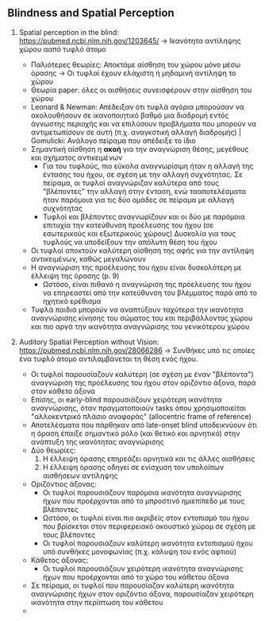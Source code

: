 ## Blindness and Spatial Perception

1. Spatial perception in the blind: https://pubmed.ncbi.nlm.nih.gov/1203645/ <!-- PDF/jones1975 --> &rarr; Ικανότητα αντίληψης χώρου ααπό τυφλό άτομο
   - Παλιότερες θεωρίες: Αποκτάμε αίσθηση του χώρου μόνο μέσω όρασης &rarr; Οι τυφλοί έχουν ελάχιστη ή μηδαμινή αντίληψη το χώρου
   - Θεωρία paper: όλες οι αισθήσεις συνεισφέρουν στην αίσθηση του χώρου
   - Leonard & Newman: Απέδειξαν ότι τυφλά αγόρια μπορούσαν να ακολουθήσουν σε ικανοποιητικό βαθμό μια διαδρομή εντός άγνωστης περιοχής και να επιλύσουν προβλήματα που μπορούν να αντιμετωπίσουν σε αυτή (π.χ. αναγκστική αλλαγή διαδρομής) | Gomulicki: Ανάλογο πείραμα που απέδειξε το ίδιο
   - Σημαντική αίσθηση η **ακοή** για την αναγνώριση θέσης, μεγέθους και σχήματος αντικειμένων
     - Για του τυφλούς, πιο εύκολα αναγνωρίσιμη ήταν η αλλαγή της έντασης του ήχου, σε σχέση με την αλλαγή συχνότητας. Σε πείραμα, οι τυφλοί αναγνώριζαν καλύτερα από τους "βλέποντες" την αλλαγή στην ένταση, ενώ τααποτελέσματα ήταν παρόμοια για τις δύο ομάδες σε πείραμα με αλλαγή συχνότητας
     - Τυφλοί και βλέποντες αναγνωρίζουν και οι δύο με παρόμοια επιτυχία την κατεύθυνση προέλευσης του ήχου (σε εσωτερικούς και εξωτερικούς χώρους) Δυσκολία για τους τυφλούς να υποδείξουν την απόλυτη θέση του ήχου
   - Οι τυφλοί αποκτούν καλύτερη αίσθηση της αφής για την αντίληψη αντικειμένων, καθώς μεγαλώνουν
   - Η αναγνώριση της προέλευσης του ήχου είναι δυσκολότερη με έλλειψη της όρασης (p. 9)
     - Ωστόσο, είναι πιθανό η αναγνώριση της πρόελευσης του ήχου να επηρεαστεί από την κατεύθυνση του βλέμματος παρά από το ηχητικό ερέθισμα
   -  Τυφλά παιδιά μπορούν να αναπτύξουν ταχύτερα την ικανότητα αναγνώρισης κίνησης του σώματος του και περιβάλλοντος χώρου και πιο αργά την ικανότητα αναγνώρισης του γενικότερου χώρου

2. Auditory Spatial Perception without Vision: https://pubmed.ncbi.nlm.nih.gov/28066286 <!-- PDF/voss2016 --> &rarr; Συνθήκες υπό τις οποίες ένα τυφλό άτομο αντιλαμβάνεται τη θέση ενός ήχου.
   - Οι τυφλοί παρουσίαζουν καλύτερη (σε σχέση με έναν "βλέποντα") αναγνώριση της προέλευσης του ήχου στον οριζόντιο άξονα, παρά στον κάθετο άξονα
   - Επίσης, οι early-blind παρουσιάζουν χειρότερη ικανότητα αναγνώρισης, όταν πραγματοποιούν tasks όπου χρησιμοποιείται "αλλοκεντρικό πλάσιο αναφοράς" (allocentric frame of reference)
   - Αποτελέσματα που πάρθηκαν από late-onset blind υποδεικνύουν ότι η όραση έπαιξε σημαντικό ρόλο (και θετικό και αρνητικό) στην ανάπτυξη της ικανότητας αναγνώρισης
   - Δύο θεωρίες:
     1. Η έλλειψη όρασης επηρεάζει αρνητικά και τις άλλες αισθήσεις
     2. Η έλλειψη όρασης οδηγεί σε ενίσχυση τον υπολοίπων αισθήσεων αντίληψης
   - Οριζόντιος άξονας:
     - Οι τυφλοί παρουσιάζουν παρόμοια ικανότητα αναγνώρισης ήχων που προέρχονται από το μπροστινό ημιεπίπεδο με τους βλέποντες
     - Ωστόσο, οι τυφλοί είναι πιο ακριβείς στον εντοπισμό του ήχου που βρίσκεται στον περιφερειακό ακουστικό χώρομ σε σχέση με τους βλέποντες
     - Οι τυφλοί παρουσιάζουν καλύτερη ικανότητα εντοπισμού ήχου υπό συνθήκες μονοφωνίας (π.χ. κάλυψη του ενός αφτιού)
   - Κάθετος άξονας:
     - Οι τυφλοί παρουσιάζουν χειρότερη ικανότητα αναγνώρισης ήχων που προέρχονται από το χώρο του κάθετου άξονα
   - Σε πείραμα, οι τυφλοί που παρουσίαζαν καλύτερη ικανότητα αναγνώρισης ήχων στον οριζόντιο άξονα, παρουσίαζαν χειρότερη ικανότητα στην περίπτωση του κάθετου
   - 